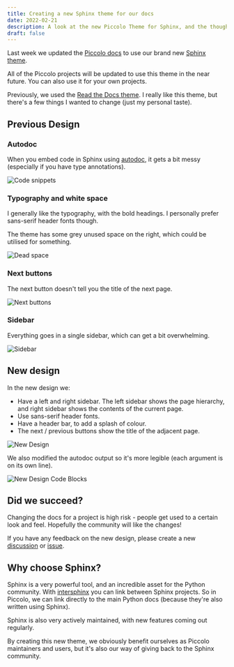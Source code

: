 ```yaml
---
title: Creating a new Sphinx theme for our docs
date: 2022-02-21
description: A look at the new Piccolo Theme for Sphinx, and the thought process behind it.
draft: false
---
```


Last week we updated the [Piccolo docs](https://piccolo-orm.readthedocs.io/en/latest/index.html) to use our brand new [Sphinx theme](https://github.com/piccolo-orm/piccolo_theme).

All of the Piccolo projects will be updated to use this theme in the near future. You can also use it for your own projects.

Previously, we used the [Read the Docs theme](https://sphinx-rtd-theme.readthedocs.io/en/stable/). I really like this theme, but there's a few things I wanted to change (just my personal taste).

## Previous Design

### Autodoc

When you embed code in Sphinx using [autodoc](https://www.sphinx-doc.org/en/master/usage/extensions/autodoc.html), it gets a bit messy (especially if you have type annotations).

![Code snippets](/images/blog/documentation-theme/code_snippets.png)

### Typography and white space

I generally like the typography, with the bold headings. I personally prefer sans-serif header fonts though.

The theme has some grey unused space on the right, which could be utilised for something.

![Dead space](/images/blog/documentation-theme/dead_space.png)

### Next buttons

The next button doesn't tell you the title of the next page.

![Next buttons](/images/blog/documentation-theme/next_buttons.png)

### Sidebar

Everything goes in a single sidebar, which can get a bit overwhelming.

![Sidebar](/images/blog/documentation-theme/sidebar.png)

## New design

In the new design we:

- Have a left and right sidebar. The left sidebar shows the page hierarchy, and right sidebar shows the contents of the current page.
- Use sans-serif header fonts.
- Have a header bar, to add a splash of colour.
- The next / previous buttons show the title of the adjacent page.

![New Design](/images/blog/documentation-theme/new_design.png)

We also modified the autodoc output so it's more legible (each argument is on its own line).

![New Design Code Blocks](/images/blog/documentation-theme/new_design_code_blocks.png)

## Did we succeed?

Changing the docs for a project is high risk - people get used to a certain look and feel. Hopefully the community will like the changes!

If you have any feedback on the new design, please create a new [discussion](https://github.com/piccolo-orm/piccolo_theme/discussions) or [issue](https://github.com/piccolo-orm/piccolo_theme/issues).

## Why choose Sphinx?

Sphinx is a very powerful tool, and an incredible asset for the Python community. With [intersphinx](https://www.sphinx-doc.org/en/master/usage/extensions/intersphinx.html) you can link between Sphinx projects. So in Piccolo, we can link directly to the main Python docs (because they're also written using Sphinx).

Sphinx is also very actively maintained, with new features coming out regularly.

By creating this new theme, we obviously benefit ourselves as Piccolo maintainers and users, but it's also our way of giving back to the Sphinx community.

